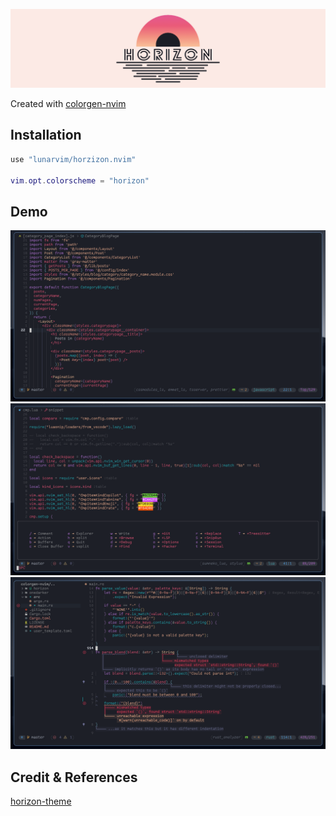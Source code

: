 ![title](./assets/title.png) 

Created with [colorgen-nvim](https://github.com/ChristianChiarulli/colorgen-nvim)

## Installation

```lua
use "lunarvim/horzizon.nvim"

vim.opt.colorscheme = "horizon"
```

## Demo

![1](./assets/demo1.png) 
![2](./assets/demo2.png) 
![3](./assets/demo3.png) 

## Credit & References

[horizon-theme](https://github.com/jolaleye/horizon-theme-vscode)
